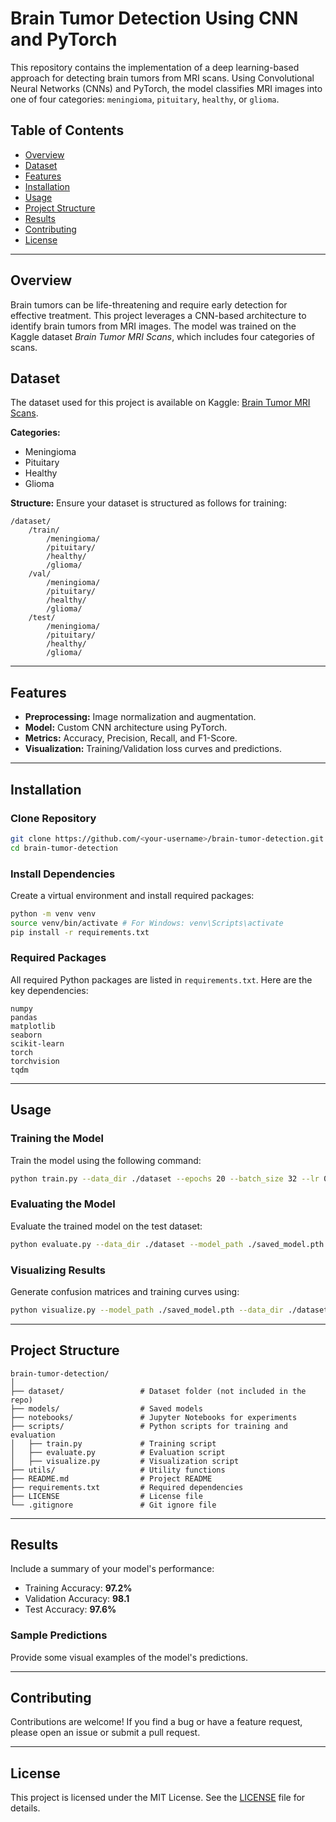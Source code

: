# Brain Tumor Detection Using CNN and PyTorch

This repository contains the implementation of a deep learning-based approach for detecting brain tumors from MRI scans. Using Convolutional Neural Networks (CNNs) and PyTorch, the model classifies MRI images into one of four categories: `meningioma`, `pituitary`, `healthy`, or `glioma`.

## Table of Contents
- [Overview](#overview)
- [Dataset](#dataset)
- [Features](#features)
- [Installation](#installation)
- [Usage](#usage)
- [Project Structure](#project-structure)
- [Results](#results)
- [Contributing](#contributing)
- [License](#license)

---

## Overview
Brain tumors can be life-threatening and require early detection for effective treatment. This project leverages a CNN-based architecture to identify brain tumors from MRI images. The model was trained on the Kaggle dataset *Brain Tumor MRI Scans*, which includes four categories of scans.

## Dataset
The dataset used for this project is available on Kaggle: [Brain Tumor MRI Scans]([https://www.kaggle.com/datasets](https://www.kaggle.com/datasets/rm1000/brain-tumor-mri-scans)). 

**Categories:**
- Meningioma
- Pituitary
- Healthy
- Glioma

**Structure:** Ensure your dataset is structured as follows for training:
```
/dataset/
    /train/
        /meningioma/
        /pituitary/
        /healthy/
        /glioma/
    /val/
        /meningioma/
        /pituitary/
        /healthy/
        /glioma/
    /test/
        /meningioma/
        /pituitary/
        /healthy/
        /glioma/
```

---

## Features
- **Preprocessing:** Image normalization and augmentation.
- **Model:** Custom CNN architecture using PyTorch.
- **Metrics:** Accuracy, Precision, Recall, and F1-Score.
- **Visualization:** Training/Validation loss curves and predictions.

---

## Installation

### Clone Repository
```bash
git clone https://github.com/<your-username>/brain-tumor-detection.git
cd brain-tumor-detection
```

### Install Dependencies
Create a virtual environment and install required packages:
```bash
python -m venv venv
source venv/bin/activate # For Windows: venv\Scripts\activate
pip install -r requirements.txt
```

### Required Packages
All required Python packages are listed in `requirements.txt`. Here are the key dependencies:
```
numpy
pandas
matplotlib
seaborn
scikit-learn
torch
torchvision
tqdm
```

---

## Usage

### Training the Model
Train the model using the following command:
```bash
python train.py --data_dir ./dataset --epochs 20 --batch_size 32 --lr 0.001
```

### Evaluating the Model
Evaluate the trained model on the test dataset:
```bash
python evaluate.py --data_dir ./dataset --model_path ./saved_model.pth
```

### Visualizing Results
Generate confusion matrices and training curves using:
```bash
python visualize.py --model_path ./saved_model.pth --data_dir ./dataset
```

---

## Project Structure
```
brain-tumor-detection/
│
├── dataset/                 # Dataset folder (not included in the repo)
├── models/                  # Saved models
├── notebooks/               # Jupyter Notebooks for experiments
├── scripts/                 # Python scripts for training and evaluation
│   ├── train.py             # Training script
│   ├── evaluate.py          # Evaluation script
│   ├── visualize.py         # Visualization script
├── utils/                   # Utility functions
├── README.md                # Project README
├── requirements.txt         # Required dependencies
├── LICENSE                  # License file
└── .gitignore               # Git ignore file
```

---

## Results
Include a summary of your model's performance:
- Training Accuracy: **97.2%**
- Validation Accuracy: **98.1**
- Test Accuracy: **97.6%**

### Sample Predictions
Provide some visual examples of the model's predictions.

---

## Contributing
Contributions are welcome! If you find a bug or have a feature request, please open an issue or submit a pull request.

---

## License
This project is licensed under the MIT License. See the [LICENSE](./LICENSE) file for details.

